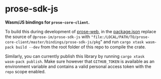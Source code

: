 # prose-sdk-js

**Wasm/JS bindings for `prose-core-client`.**

To build this during development of [prose-web](https://github.com/prose-im/prose-web), in the [package.json](https://github.com/prose-im/prose-web/blob/master/package.json) replace the source of `@prose-im/prose-sdk-js` with `"file:/LOCAL/PATH/TO/prose-core-client/master/bindings/prose-sdk-js/pkg`" and run `cargo xtask wasm-pack build --dev` from the root folder of this repo to compile the crate.

Similarly, you can currently publish this library by running `cargo xtask wasm-pack publish`. Make sure however that `GITHUB_TOKEN` is available as an environment variable and contains a valid personal access token with the `repo` scope enabled.
